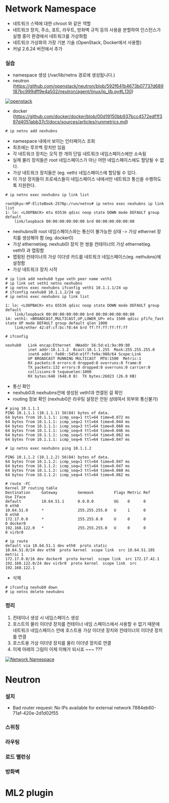 Network Namespace
=================

- 네트워크 스택에 대한 chroot 와 같은 역할
- 네트워크 장치, 주소, 포트, 라우트, 방화벽 규칙 등의 사용을 분할하여 인스턴스가 실행 중이 환경에서 네트워크를 가상화함
- 네트워크 가상화의 가장 기본 기술 (OpenStack, Docker에서 사용함)
- 커널 2.6.24 버전에서 추가 

### 실습

- namespace 생성 (/var/lib/netns 경로에 생성됩니다.)
- neutron (https://github.com/openstack/neutron/blob/592f641b4673b07737d689187bc999dff9e4a502/neutron/agent/linux/ip_lib.py#L130)

[![openstack](https://github.com/leeplay/study/blob/master/etc/2015-03-05%2018;46;36.PNG?raw=true)]()


- docker (https://github.com/docker/docker/blob/00d19150bb937bcc4572edf1f397d4051abb37c1/docs/sources/articles/runmetrics.md)

```
# ip netns add nexhubns
```

- namespace 내에서 보이는 인터페이스 조회 
- 최초에는 루프백 장치만 있음 
- 각 네트워크 장치는 오직 한 개의 단일 네트워크 네임스페이스에만 소속됨 
- 실제 물리 장치들은 root 네임스페이스가 아닌 어떤 네임스페이스에도 할당될 수 없다. 
- 가상 네트워크 장치들은 (eg. veth) 네임스페이스에 할당될 수 있다.
- 이 가상 장치들이 프로세스들이 네임스페이스 내에서만 네트워크 통신을 수행하도록 지원한다.

```
# ip netns exec nexhubns ip link list

root@kyu-HP-EliteBook-2570p:/run/netns# ip netns exec nexhubns ip link list
1: lo: <LOOPBACK> mtu 65536 qdisc noop state DOWN mode DEFAULT group default
    link/loopback 00:00:00:00:00:00 brd 00:00:00:00:00:00
```

- nexhubns와 root 네임스페이스와는 통신이 불가능한 상태 -> 가상 ethernet 장치를 생성해야 함 (eg. docker0)
- 가상 ethernet(eg. nexhub0) 장치 한 쌍을 컨테이너의 가상 ethernet(eg. veth1) 과 맵핑함
- 맵핑된 컨테이너의 가상 이더넷 카드를 네트워크 네임스페이스(eg. nethubns)에 설정함
- 가상 네트워크 장치 시작  


```
# ip link add nexhub0 type veth peer name veth1
# ip link set veth1 netns nexhubns
# ip netns exec nexhubns ifconfig veth1 10.1.1.1/24 up
# ifconfig nexhub0 10.1.1.2/24 up 
# ip netns exec nexhubns ip link list

1: lo: <LOOPBACK> mtu 65536 qdisc noop state DOWN mode DEFAULT group default
    link/loopback 00:00:00:00:00:00 brd 00:00:00:00:00:00
14: veth1: <BROADCAST,MULTICAST,UP,LOWER_UP> mtu 1500 qdisc pfifo_fast state UP mode DEFAULT group default qlen 1000
    link/ether 42:df:cf:bc:f8:44 brd ff:ff:ff:ff:ff:ff
    
# ifconfig 

nexhub0   Link encap:Ethernet  HWaddr 56:5d:e1:9a:09:80
          inet addr:10.1.1.2  Bcast:10.1.1.255  Mask:255.255.255.0
          inet6 addr: fe80::545d:e1ff:fe9a:980/64 Scope:Link
          UP BROADCAST RUNNING MULTICAST  MTU:1500  Metric:1
          RX packets:8 errors:0 dropped:0 overruns:0 frame:0
          TX packets:132 errors:0 dropped:0 overruns:0 carrier:0
          collisions:0 txqueuelen:1000
          RX bytes:648 (648.0 B)  TX bytes:26023 (26.0 KB)
```


- 통신 확인
- nexhub0과 nexhubns안에 생성된 veth1과 연결된 걸 확인
- routing 정보 확인 (nexhub0은 라우팅 설정은 안된 상태여서 외부와 통신불가)

```
# ping 10.1.1.1
PING 10.1.1.1 (10.1.1.1) 56(84) bytes of data.
64 bytes from 10.1.1.1: icmp_seq=1 ttl=64 time=0.072 ms
64 bytes from 10.1.1.1: icmp_seq=2 ttl=64 time=0.044 ms
64 bytes from 10.1.1.1: icmp_seq=3 ttl=64 time=0.060 ms
64 bytes from 10.1.1.1: icmp_seq=4 ttl=64 time=0.046 ms
64 bytes from 10.1.1.1: icmp_seq=5 ttl=64 time=0.062 ms
64 bytes from 10.1.1.1: icmp_seq=6 ttl=64 time=0.047 ms

# ip netns exec nexhubns ping 10.1.1.2

PING 10.1.1.2 (10.1.1.2) 56(84) bytes of data.
64 bytes from 10.1.1.2: icmp_seq=1 ttl=64 time=0.047 ms
64 bytes from 10.1.1.2: icmp_seq=2 ttl=64 time=0.047 ms
64 bytes from 10.1.1.2: icmp_seq=3 ttl=64 time=0.060 ms
64 bytes from 10.1.1.2: icmp_seq=4 ttl=64 time=0.062 ms

# route -FC
Kernel IP routing table
Destination     Gateway         Genmask         Flags Metric Ref    Use Iface
default         10.64.51.1      0.0.0.0         UG    0      0        0 eth0
10.64.51.0      *               255.255.255.0   U     1      0        0 eth0
172.17.0.0      *               255.255.0.0     U     0      0        0 docker0
192.168.122.0   *               255.255.255.0   U     0      0        0 virbr0

# ip route
default via 10.64.51.1 dev eth0  proto static
10.64.51.0/24 dev eth0  proto kernel  scope link  src 10.64.51.185  metric 1
172.17.0.0/16 dev docker0  proto kernel  scope link  src 172.17.42.1
192.168.122.0/24 dev virbr0  proto kernel  scope link  src 192.168.122.1
```

- 삭제 

```
# ifconfig nexhub0 down
# ip netns delete nexhubns
```

### 정리

1. 컨테이너 생성 시 네임스페이스 생성
2. 호스트의 물리 이더넷 장치를 컨테이너 네임 스페이스에서 사용할 수 없기 때문에 네트워크 네임스페이스 안에 호스트용 가상 이더넷 장치와 컨테이너의 이더넷 장치를 연결
3. 호스트용 가상 이더넷 장치를 물리 이더넷 장치로 연결 
4. 이제 아래의 그림이 이제 이해가 되시죠 ~~~ ???

[![Network Namespace](https://github.com/leeplay/study/blob/master/etc/2015-03-06%2011;47;18.PNG?raw=true)]()


Neutron 
=======

### 설치

- Bad router request: No IPs available for external network 7884eb60-71af-420e-2d1d02f55


### 스위칭

### 라우팅

### 로드 밸런싱

### 방화벽 


ML2 plugin
==========
